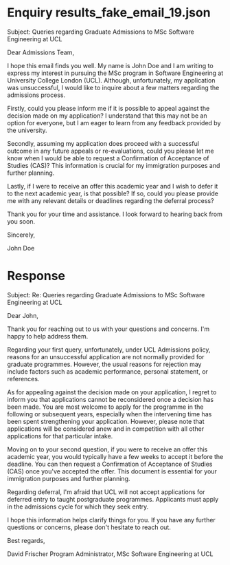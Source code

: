 
# Enquiry results_fake_email_19.json

Subject: Queries regarding Graduate Admissions to MSc Software Engineering at UCL

Dear Admissions Team,

I hope this email finds you well. My name is John Doe and I am writing to express my interest in pursuing the MSc program in Software Engineering at University College London (UCL). Although, unfortunately, my application was unsuccessful, I would like to inquire about a few matters regarding the admissions process.

Firstly, could you please inform me if it is possible to appeal against the decision made on my application? I understand that this may not be an option for everyone, but I am eager to learn from any feedback provided by the university.

Secondly, assuming my application does proceed with a successful outcome in any future appeals or re-evaluations, could you please let me know when I would be able to request a Confirmation of Acceptance of Studies (CAS)? This information is crucial for my immigration purposes and further planning.

Lastly, if I were to receive an offer this academic year and I wish to defer it to the next academic year, is that possible? If so, could you please provide me with any relevant details or deadlines regarding the deferral process?

Thank you for your time and assistance. I look forward to hearing back from you soon.

Sincerely,

John Doe

# Response

Subject: Re: Queries regarding Graduate Admissions to MSc Software Engineering at UCL

Dear John,

Thank you for reaching out to us with your questions and concerns. I'm happy to help address them.

Regarding your first query, unfortunately, under UCL Admissions policy, reasons for an unsuccessful application are not normally provided for graduate programmes. However, the usual reasons for rejection may include factors such as academic performance, personal statement, or references.

As for appealing against the decision made on your application, I regret to inform you that applications cannot be reconsidered once a decision has been made. You are most welcome to apply for the programme in the following or subsequent years, especially when the intervening time has been spent strengthening your application. However, please note that applications will be considered anew and in competition with all other applications for that particular intake.

Moving on to your second question, if you were to receive an offer this academic year, you would typically have a few weeks to accept it before the deadline. You can then request a Confirmation of Acceptance of Studies (CAS) once you've accepted the offer. This document is essential for your immigration purposes and further planning.

Regarding deferral, I'm afraid that UCL will not accept applications for deferred entry to taught postgraduate programmes. Applicants must apply in the admissions cycle for which they seek entry.

I hope this information helps clarify things for you. If you have any further questions or concerns, please don't hesitate to reach out.

Best regards,

David Frischer
Program Administrator, MSc Software Engineering at UCL

        
